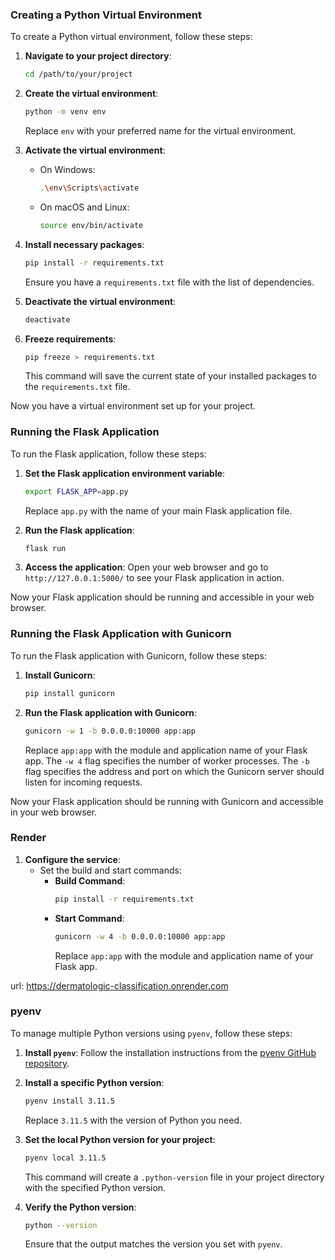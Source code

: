 ### Creating a Python Virtual Environment

To create a Python virtual environment, follow these steps:

1. **Navigate to your project directory**:
    ```sh
    cd /path/to/your/project
    ```

2. **Create the virtual environment**:
    ```sh
    python -m venv env
    ```
    Replace `env` with your preferred name for the virtual environment.

3. **Activate the virtual environment**:
    - On Windows:
        ```sh
        .\env\Scripts\activate
        ```
    - On macOS and Linux:
        ```sh
        source env/bin/activate
        ```

4. **Install necessary packages**:
    ```sh
    pip install -r requirements.txt
    ```
    Ensure you have a `requirements.txt` file with the list of dependencies.

5. **Deactivate the virtual environment**:
    ```sh
    deactivate
    ```

6. **Freeze requirements**:
    ```sh
    pip freeze > requirements.txt
    ```
    This command will save the current state of your installed packages to the `requirements.txt` file.

Now you have a virtual environment set up for your project.

### Running the Flask Application

To run the Flask application, follow these steps:

1. **Set the Flask application environment variable**:
    ```sh
    export FLASK_APP=app.py
    ```
    Replace `app.py` with the name of your main Flask application file.

2. **Run the Flask application**:
    ```sh
    flask run
    ```

3. **Access the application**:
    Open your web browser and go to `http://127.0.0.1:5000/` to see your Flask application in action.

Now your Flask application should be running and accessible in your web browser.

### Running the Flask Application with Gunicorn

To run the Flask application with Gunicorn, follow these steps:

1. **Install Gunicorn**:
    ```sh
    pip install gunicorn
    ```

2. **Run the Flask application with Gunicorn**:
    ```sh
    gunicorn -w 1 -b 0.0.0.0:10000 app:app
    ```
    Replace `app:app` with the module and application name of your Flask app. The `-w 4` flag specifies the number of worker processes.
    The `-b` flag specifies the address and port on which the Gunicorn server should listen for incoming requests.

Now your Flask application should be running with Gunicorn and accessible in your web browser.

### Render

1. **Configure the service**:
    - Set the build and start commands:
        - **Build Command**: 
            ```sh
            pip install -r requirements.txt
            ```
        - **Start Command**: 
            ```sh
            gunicorn -w 4 -b 0.0.0.0:10000 app:app
            ```
            Replace `app:app` with the module and application name of your Flask app.


url: https://dermatologic-classification.onrender.com

### pyenv
To manage multiple Python versions using `pyenv`, follow these steps:

1. **Install `pyenv`**:
    Follow the installation instructions from the [pyenv GitHub repository](https://github.com/pyenv/pyenv#installation).

2. **Install a specific Python version**:
    ```sh
    pyenv install 3.11.5
    ```
    Replace `3.11.5` with the version of Python you need.

3. **Set the local Python version for your project**:
    ```sh
    pyenv local 3.11.5
    ```
    This command will create a `.python-version` file in your project directory with the specified Python version.

4. **Verify the Python version**:
    ```sh
    python --version
    ```
    Ensure that the output matches the version you set with `pyenv`.

